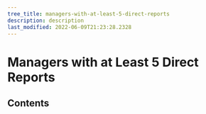```yaml
---
tree_title: managers-with-at-least-5-direct-reports
description: description
last_modified: 2022-06-09T21:23:28.2328
---
```


# Managers with at Least 5 Direct Reports

## Contents
